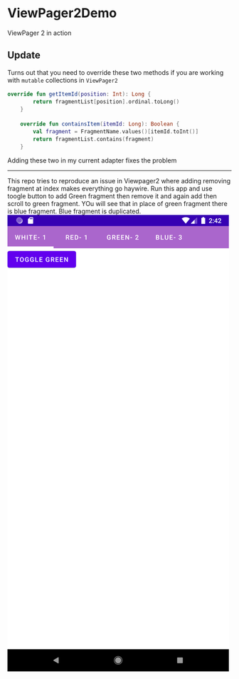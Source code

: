 # ViewPager2Demo
ViewPager 2 in action

## Update
Turns out that you need to override these two methods if you are working with `mutable` collections in `ViewPager2`

```kotlin
override fun getItemId(position: Int): Long {
        return fragmentList[position].ordinal.toLong()
    }

    override fun containsItem(itemId: Long): Boolean {
        val fragment = FragmentName.values()[itemId.toInt()]
        return fragmentList.contains(fragment)
    }
```
Adding these two in my current adapter fixes the problem

--------------------------------------------------------

This repo tries to reproduce an issue in Viewpager2 where adding removing fragment at index makes everything go haywire.
Run this app and use toogle button to add Green fragment then remove it and again add then scroll to green fragment.
YOu will see that in place of green fragment there is blue fragment. Blue fragment is duplicated.
![Screenshot](Screenshot.png)